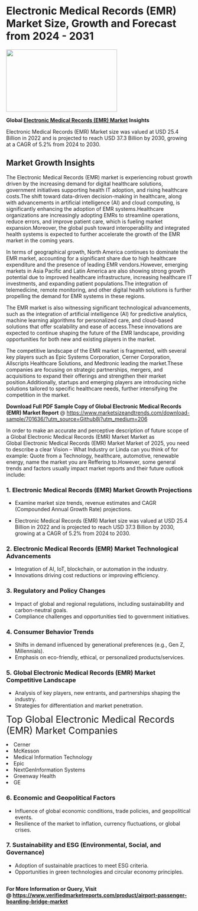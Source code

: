 <H1>Electronic Medical Records (EMR) Market Size, Growth and Forecast from 2024 - 2031</H1><img class="aligncenter size-medium wp-image-584254" src="https://thirdeyenews.in/wp-content/uploads/2024/09/Global-Market-Research-300x168.jpeg" alt="" width="300" height="168" /><p><strong>Global&nbsp;<a href="https://www.marketsizeandtrends.com/download-sample/701636/?utm_source=Github8j?utm_medium=206">Electronic Medical Records (EMR) Market</a> Insights</strong></p><p>Electronic Medical Records (EMR) Market size was valued at USD 25.4 Billion in 2022 and is projected to reach USD 37.3 Billion by 2030, growing at a CAGR of 5.2% from 2024 to 2030.</p><p><h2>Market Growth Insights</h2> <p>The Electronic Medical Records (EMR) market is experiencing robust growth driven by the increasing demand for digital healthcare solutions, government initiatives supporting health IT adoption, and rising healthcare costs.The shift toward data-driven decision-making in healthcare, along with advancements in artificial intelligence (AI) and cloud computing, is significantly enhancing the adoption of EMR systems.Healthcare organizations are increasingly adopting EMRs to streamline operations, reduce errors, and improve patient care, which is fueling market expansion.Moreover, the global push toward interoperability and integrated health systems is expected to further accelerate the growth of the EMR market in the coming years.</p> <p>In terms of geographical growth, North America continues to dominate the EMR market, accounting for a significant share due to high healthcare expenditure and the presence of leading EMR vendors.However, emerging markets in Asia Pacific and Latin America are also showing strong growth potential due to improved healthcare infrastructure, increasing healthcare IT investments, and expanding patient populations.The integration of telemedicine, remote monitoring, and other digital health solutions is further propelling the demand for EMR systems in these regions.</p> <p>The EMR market is also witnessing significant technological advancements, such as the integration of artificial intelligence (AI) for predictive analytics, machine learning algorithms for personalized care, and cloud-based solutions that offer scalability and ease of access.These innovations are expected to continue shaping the future of the EMR landscape, providing opportunities for both new and existing players in the market.</p> <p>The competitive landscape of the EMR market is fragmented, with several key players such as Epic Systems Corporation, Cerner Corporation, Allscripts Healthcare Solutions, and Medtronic leading the market.These companies are focusing on strategic partnerships, mergers, and acquisitions to expand their offerings and strengthen their market position.Additionally, startups and emerging players are introducing niche solutions tailored to specific healthcare needs, further intensifying the competition in the market.</p> <p><span class=""><strong>Download Full PDF Sample Copy of Global Electronic Medical Records (EMR) Market Report</strong> @ <a href="https://www.marketsizeandtrends.com/download-sample/701636/?utm_source=Github8j?utm_medium=206" target="_blank">https://www.marketsizeandtrends.com/download-sample/701636/?utm_source=Github8j?utm_medium=206</a></span></p><p>In order to make an accurate and perceptive description of future scope of a Global&nbsp;Electronic Medical Records (EMR) Market Market as Global&nbsp;Electronic Medical Records (EMR) Market Market of 2025, you need to describe a clear Vision &ndash; What Industry or Linda can you think of for example: Quote from a Technology, healthcare, automotive, renewable energy, name the market you are Reffering to.However, some general trends and factors usually impact market reports and their future outlook include:</p><h3>1.&nbsp;<strong>Electronic Medical Records (EMR) Market Growth Projections</strong></h3><ul><li>Examine market size trends, revenue estimates and CAGR (Compounded Annual Growth Rate) projections.</li><li><p>Electronic Medical Records (EMR) Market size was valued at USD 25.4 Billion in 2022 and is projected to reach USD 37.3 Billion by 2030, growing at a CAGR of 5.2% from 2024 to 2030.</p></li></ul><h3>2.&nbsp;<strong>Electronic Medical Records (EMR) Market Technological Advancements</strong></h3><ul><li>Integration of AI, IoT, blockchain, or automation in the industry.</li><li>Innovations driving cost reductions or improving efficiency.</li></ul><h3>3.&nbsp;<strong>Regulatory and Policy Changes</strong></h3><ul><li>Impact of global and regional regulations, including sustainability and carbon-neutral goals.</li><li>Compliance challenges and opportunities tied to government initiatives.</li></ul><h3>4.&nbsp;<strong>Consumer Behavior Trends</strong></h3><ul><li>Shifts in demand influenced by generational preferences (e.g., Gen Z, Millennials).</li><li>Emphasis on eco-friendly, ethical, or personalized products/services.</li></ul><h3>5.&nbsp;<strong>Global Electronic Medical Records (EMR) Market Competitive Landscape</strong></h3><ul><li>Analysis of key players, new entrants, and partnerships shaping the industry.</li><li>Strategies for differentiation and market penetration.</li></ul><p data-pm-slice="1 1 []"><span style="color: inherit; font-family: inherit; font-size: 25px;">Top Global Electronic Medical Records (EMR) Market Companies</span></p><div class="" data-test-id=""><p><li>Cerner</li><li> McKesson</li><li> Medical Information Technology</li><li> Epic</li><li> NextGenInformation Systems</li><li> Greenway Health</li><li> GE</li></p></div><h3>6.&nbsp;<strong>Economic and Geopolitical Factors</strong></h3><ul><li>Influence of global economic conditions, trade policies, and geopolitical events.</li><li>Resilience of the market to inflation, currency fluctuations, or global crises.</li></ul><h3>7.&nbsp;<strong>Sustainability and ESG (Environmental, Social, and Governance)</strong></h3><ul><li>Adoption of sustainable practices to meet ESG criteria.</li><li>Opportunities in green technologies and circular economy principles.</li></ul><h2><strong style="font-size: 14px;">For More Information or Query, Visit @&nbsp;</strong><a style="background-color: #ffffff; font-size: 14px;" href="https://www.marketsizeandtrends.com/report/electronic-medical-records-emr-market/" target="_blank">https://www.verifiedmarketreports.com/product/airport-passenger-boarding-bridge-market</a></h2>